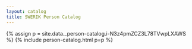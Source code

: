 ```yaml
---
layout: catalog
title: SWERIK Person Catalog
---
```

{% assign p = site.data._person-catalog.i-N3z4pmZCZ3L78TVwpLXAWS %}
{% include person-catalog.html p=p %}

